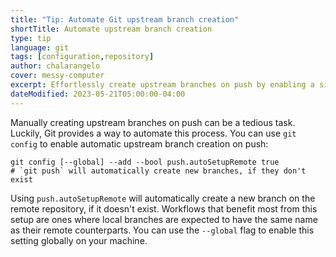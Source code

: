 ```yaml
---
title: "Tip: Automate Git upstream branch creation"
shortTitle: Automate upstream branch creation
type: tip
language: git
tags: [configuration,repository]
author: chalarangelo
cover: messy-computer
excerpt: Effortlessly create upstream branches on push by enabling a simple git config setting.
dateModified: 2023-05-21T05:00:00-04:00
---
```


Manually creating upstream branches on push can be a tedious task. Luckily, Git provides a way to automate this process. You can use `git config` to enable automatic upstream branch creation on push:

```shell
git config [--global] --add --bool push.autoSetupRemote true
# `git push` will automatically create new branches, if they don't exist
```

Using `push.autoSetupRemote` will automatically create a new branch on the remote repository, if it doesn't exist. Workflows that benefit most from this setup are ones where local branches are expected to have the same name as their remote counterparts. You can use the `--global` flag to enable this setting globally on your machine.
